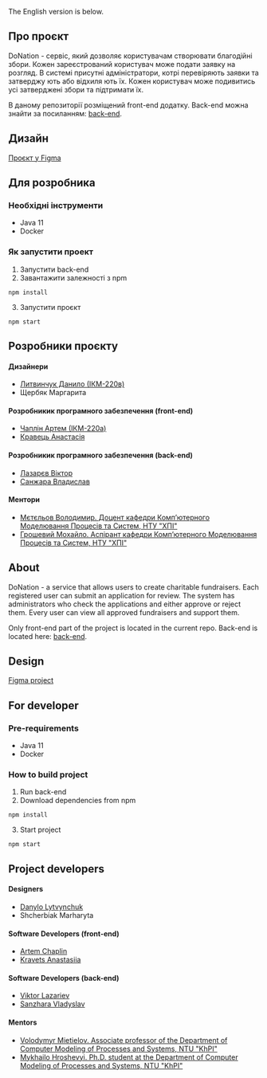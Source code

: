 The English version is below.

## Про проєкт
DoNation - сервіс, який дозволяє користувачам створювати благодійні збори. 
Кожен зареєстрований користувач може подати заявку на розгляд. 
В системі присутні адміністратори, котрі перевіряють заявки та затверджу ють або відхиля ють їх. 
Кожен користувач може подивитись усі затверджені збори та підтримати їх.

В даному репозиторії розміщений front-end додатку.
Back-end можна знайти за посиланням: [back-end](https://github.com/NTU-KhPI-Department-CMPS/charity-service).

## Дизайн
[Проєкт у Figma](https://www.figma.com/file/429z7x135iGDmmGkkXGzkN/Project?node-id=0%3A1&t=1Y2K4yLrOle5jdhf-1)

## Для розробника
### Необхідні інструменти
- Java 11
- Docker

### Як запустити проект
1. Запустити back-end
2. Завантажити залежності з npm
```shell
npm install 
```
3. Запустити проєкт
```shell
npm start 
```

## Розробники проєкту
#### Дизайнери
- [Литвинчук Данило (ІКМ-220в)](https://www.instagram.com/dalitvi.studio?igsh=MzRlODBiNWFlZA==)
- Щербяк Маргарита
#### Розробникик програмного забезпечення (front-end)
- [Чаплін Артем (ІКМ-220а)](https://github.com/ArCheeq)
- [Кравець Анастасія](https://github.com/AnastasiiaMjlxy)
#### Розробникик програмного забезпечення (back-end)
- [Лазарєв Віктор](https://github.com/MartianDill)
- [Санжара Владислав](https://github.com/sanv1ad)
#### Ментори
- [Мєтєльов Володимир. Доцент кафедри Комп’ютерного Моделювання Процесів та Систем, НТУ "ХПІ"](https://web.kpi.kharkov.ua/cmps/uk/myetyelov-volodimir-oleksandrovich/)
- [Грошевий Мохайло. Аспірант кафедри Комп’ютерного Моделювання Процесів та Систем, НТУ "ХПІ"](https://web.kpi.kharkov.ua/cmps/uk/golovna/vikladatskij-sklad/groshevyj-myhajlo-oleksandrovych/)


## About
DoNation - a service that allows users to create charitable fundraisers.
Each registered user can submit an application for review.
The system has administrators who check the applications and either approve or reject them.
Every user can view all approved fundraisers and support them.

Only front-end part of the project is located in the current repo.
Back-end is located here: [back-end](https://github.com/NTU-KhPI-Department-CMPS/charity-service).

##  Design
[Figma project](https://www.figma.com/file/429z7x135iGDmmGkkXGzkN/Project?node-id=0%3A1&t=1Y2K4yLrOle5jdhf-1)

## For developer
### Pre-requirements
- Java 11
- Docker

### How to build project
1. Run back-end
2. Download dependencies from npm
```shell
npm install 
```
3. Start project
```shell
npm start 
```

## Project developers
#### Designers
- [Danylo Lytvynchuk](https://www.instagram.com/dalitvi.studio?igsh=MzRlODBiNWFlZA==)
- Shcherbiak Marharyta
#### Software Developers (front-end)
- [Artem Chaplin](https://github.com/ArCheeq)
- [Kravets Anastasiia](https://github.com/AnastasiiaMjlxy)
#### Software Developers (back-end)
- [Viktor Lazariev](https://github.com/MartianDill)
- [Sanzhara Vladyslav](https://github.com/sanv1ad)
#### Mentors
- [Volodymyr Mietielov. Associate professor of the Department of Computer Modeling of Processes and Systems, NTU "KhPI"](https://web.kpi.kharkov.ua/cmps/en/main/magistral-staff/mietielov-volodymyr/)
- [Mykhailo Hroshevyi. Ph.D. student at the Department of Computer Modeling of Processes and Systems, NTU "KhPI"](https://web.kpi.kharkov.ua/cmps/en/main/magistral-staff/hroshevyi-mykhailo/)
